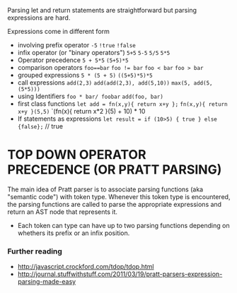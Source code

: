 Parsing let and return statements are straightforward but parsing expressions are hard.

Expressions come in different form
- involving prefix operator
  `-5`
  `!true`
  `!false`
- infix operator (or "binary operators")
  `5+5`
  `5-5`
  `5/5`
  `5*5`
- Operator precedence
  `5 + 5*5`
  `(5+5)*5`
- comparison operators
  `foo==bar`
  `foo != bar`
  `foo < bar`
  `foo > bar`
- grouped expressions
  `5 * (5 + 5)`
  `((5+5)*5)*5`
- call expressions
  `add(2,3)`
  `add(add(2,3), add(5,10))`
  `max(5, add(5, (5*5)))`
- using Identifiers
  `foo * bar/ foobar`
  `add(foo, bar)`
- first class functions
  `let add = fn(x,y){ return x+y };`
  `fn(x,y){ return x+y }(5,5)`
  `(fn(x){ return x*2 }(5) + 10) * 10
- If statements as expressions
  `let result = if (10>5) { true } else {false};` // true

# TOP DOWN OPERATOR PRECEDENCE (OR PRATT PARSING)

The main idea of Pratt parser is to associate parsing functions (aka "semantic code") with token type. Whenever this token type is encountered, the parsing functions are called to parse the appropriate expressions and return an AST node that represents it. 
- Each token can type can have up to two parsing functions depending on whethers its prefix or an infix position. 
















### Further reading
- http://javascript.crockford.com/tdop/tdop.html
- http://journal.stuffwithstuff.com/2011/03/19/pratt-parsers-expression-parsing-made-easy
